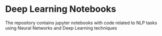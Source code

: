 # Deep Learning Notebooks

The repository contains jupyter notebooks with code related to NLP tasks using Neural Networks and Deep Learning techniques 
